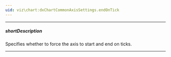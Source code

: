 ```yaml
---
uid: viz\chart:dxChartCommonAxisSettings.endOnTick
---
```

---
##### shortDescription
Specifies whether to force the axis to start and end on ticks.

---
